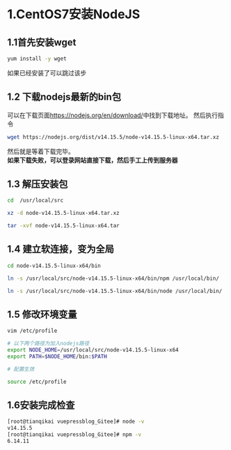 # 1.CentOS7安装NodeJS

## 1.1首先安装wget

```sh
yum install -y wget
```

如果已经安装了可以跳过该步

## 1.2 下载nodejs最新的bin包
可以在下载页面<a href="https://nodejs.org/en/download/">https://nodejs.org/en/download/</a>中找到下载地址。
然后执行指令
```sh
wget https://nodejs.org/dist/v14.15.5/node-v14.15.5-linux-x64.tar.xz
```
然后就是等着下载完毕。  
**如果下载失败，可以登录网站直接下载，然后手工上传到服务器**

## 1.3 解压安装包

```sh
cd  /usr/local/src

xz -d node-v14.15.5-linux-x64.tar.xz

tar -xvf node-v14.15.5-linux-x64.tar

```

## 1.4 建立软连接，变为全局

```sh
cd node-v14.15.5-linux-x64/bin

ln -s /usr/local/src/node-v14.15.5-linux-x64/bin/npm /usr/local/bin/

ln -s /usr/local/src/node-v14.15.5-linux-x64/bin/node /usr/local/bin/

```
 
## 1.5 修改环境变量

```sh
vim /etc/profile

# 以下两个路径为加入nodejs路径
export NODE_HOME=/usr/local/src/node-v14.15.5-linux-x64
export PATH=$NODE_HOME/bin:$PATH
```

```sh
# 配置生效

source /etc/profile
```

## 1.6安装完成检查

```sh
[root@tianqikai vuepressblog_Gitee]# node -v
v14.15.5
[root@tianqikai vuepressblog_Gitee]# npm -v
6.14.11

```
